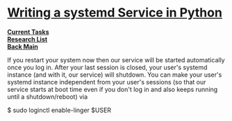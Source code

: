 # **[Writing a systemd Service in Python](https://github.com/torfsen/python-systemd-tutorial)**

**[Current Tasks](../../../a_status/current_tasks.md)**\
**[Research List](../../research_list.md)**\
**[Back Main](../../../README.md)**

If you restart your system now then our service will be started automatically once you log in. After your last session is closed, your user's systemd instance (and with it, our service) will shutdown. You can make your user's systemd instance independent from your user's sessions (so that our service starts at boot time even if you don't log in and also keeps running until a shutdown/reboot) via

$ sudo loginctl enable-linger $USER
